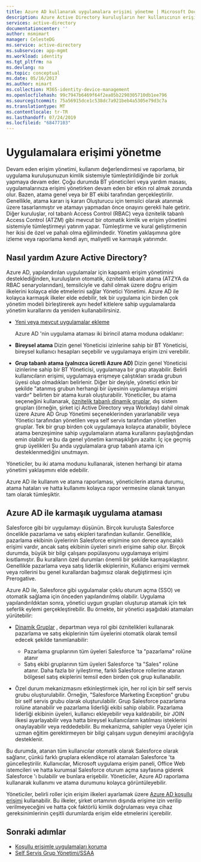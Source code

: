```yaml
---
title: Azure AD kullanarak uygulamalara erişimi yönetme | Microsoft Docs
description: Azure Active Directory kuruluşların her kullanıcının erişimi olan uygulamaları nasıl belirtmesini sağladığını açıklar.
services: active-directory
documentationcenter: ''
author: msmimart
manager: CelesteDG
ms.service: active-directory
ms.subservice: app-mgmt
ms.workload: identity
ms.tgt_pltfrm: na
ms.devlang: na
ms.topic: conceptual
ms.date: 05/16/2017
ms.author: mimart
ms.collection: M365-identity-device-management
ms.openlocfilehash: 99c7947b6469f64f2ea05b2290305710db1ee796
ms.sourcegitcommit: 75a56915dce1c538dc7a921beb4a5305e79d3c7a
ms.translationtype: MT
ms.contentlocale: tr-TR
ms.lasthandoff: 07/24/2019
ms.locfileid: "68477103"
---
```

# <a name="managing-access-to-apps"></a>Uygulamalara erişimi yönetme
Devam eden erişim yönetimi, kullanım değerlendirmesi ve raporlama, bir uygulama kuruluşunuzun kimlik sistemiyle tümleştirildiğinde bir zorluk yapmaya devam eder. Çoğu durumda BT yöneticileri veya yardım masası, uygulamalarınıza erişimi yönetirken devam eden bir etkin rol almak zorunda olur. Bazen, atama genel veya bir BT ekibi tarafından gerçekleştirilir. Genellikle, atama kararı iş kararı Oluşturucu için temsilci olarak atanmak üzere tasarlanmıştır ve atamayı yapmadan önce onayını gerekli hale getirir.  Diğer kuruluşlar, rol tabanlı Access Control (RBAC) veya öznitelik tabanlı Access Control (ATZM) gibi mevcut bir otomatik kimlik ve erişim yönetimi sistemiyle tümleştirmeyi yatırım yapar. Tümleştirme ve kural geliştirmenin her ikisi de özel ve pahalı olma eğilimindedir. Yönetim yaklaşımına göre izleme veya raporlama kendi ayrı, maliyetli ve karmaşık yatırımdır.

## <a name="how-does-azure-active-directory-help"></a>Nasıl yardım Azure Active Directory?
 Azure AD, yapılandırılan uygulamalar için kapsamlı erişim yönetimini desteklediğinden, kuruluşların otomatik, öznitelik tabanlı atama (ATZYA da RBAC senaryolarından), temsilciyle ve dahil olmak üzere doğru erişim ilkelerini kolayca elde etmelerini sağlar Yönetici Yönetimi. Azure AD ile kolayca karmaşık ilkeler elde edebilir, tek bir uygulama için birden çok yönetim modeli birleştirerek aynı hedef kitlelere sahip uygulamalarda yönetim kurallarını da yeniden kullanabilirsiniz.

* [Yeni veya mevcut uygulamalar ekleme](add-gallery-app.md)

  Azure AD 'nin uygulama ataması iki birincil atama moduna odaklanır:

* **Bireysel atama** Dizin genel Yöneticisi izinlerine sahip bir BT Yöneticisi, bireysel kullanıcı hesapları seçebilir ve uygulamaya erişim izni verebilir.
* **Grup tabanlı atama (yalnızca ücretli Azure AD)** Dizin genel Yöneticisi izinlerine sahip bir BT Yöneticisi, uygulamaya bir grup atayabilir. Belirli kullanıcıların erişimi, uygulamaya erişmeye çalıştıkları sırada grubun üyesi olup olmadıkları belirlenir. Diğer bir deyişle, yönetici etkin bir şekilde "atanmış grubun herhangi bir üyesinin uygulamaya erişimi vardır" belirten bir atama kuralı oluşturabilir. Yöneticiler, bu atama seçeneğini kullanarak, [öznitelik tabanlı dinamik gruplar](../fundamentals/active-directory-groups-create-azure-portal.md), dış sistem grupları (örneğin, şirket içi Active Directory veya Workday) dahil olmak üzere Azure AD Grup Yönetimi seçeneklerinden yararlanabilir veya Yönetici tarafından yönetilen veya self servis tarafından yönetilen gruplar. Tek bir grup birden çok uygulamaya kolayca atanabilir, böylece atama benzeşimine sahip uygulamaların atama kurallarını paylaştığından emin olabilir ve bu da genel yönetim karmaşıklığını azaltır. İç içe geçmiş grup üyelikleri Şu anda uygulamalara grup tabanlı atama için desteklenmediğini unutmayın.

Yöneticiler, bu iki atama modunu kullanarak, istenen herhangi bir atama yönetimi yaklaşımını elde edebilir.

Azure AD ile kullanım ve atama raporlaması, yöneticilerin atama durumu, atama hataları ve hatta kullanımı kolayca rapor vermesine olanak tanıyan tam olarak tümleşiktir.

## <a name="complex-application-assignment-with-azure-ad"></a>Azure AD ile karmaşık uygulama ataması
Salesforce gibi bir uygulamayı düşünün. Birçok kuruluşta Salesforce öncelikle pazarlama ve satış ekipleri tarafından kullanılır. Genellikle, pazarlama ekibinin üyelerinin Salesforce erişimine son derece ayrıcalıklı erişimi vardır, ancak satış ekibinin üyeleri sınırlı erişime sahip olur. Birçok durumda, büyük bir bilgi çalışanı popülasyonu uygulamaya erişimi kısıtlamıştır. Bu kuralların özel durumları önemli bir şekilde karmaşıklaştırır. Genellikle pazarlama veya satış liderlik ekiplerinin, Kullanıcı erişimi vermek veya rollerini bu genel kurallardan bağımsız olarak değiştirmesi için Prerogative.

Azure AD ile, Salesforce gibi uygulamalar çoklu oturum açma (SSO) ve otomatik sağlama için önceden yapılandırılmış olabilir. Uygulama yapılandırıldıktan sonra, yönetici uygun grupları oluşturup atamak için tek seferlik eylemi gerçekleştirebilir. Bu örnekte, bir yönetici aşağıdaki atamaları yürütebilir:

* [Dinamik Gruplar](../fundamentals/active-directory-groups-create-azure-portal.md) , departman veya rol gibi öznitelikleri kullanarak pazarlama ve satış ekiplerinin tüm üyelerini otomatik olarak temsil edecek şekilde tanımlanabilir:
  
  * Pazarlama gruplarının tüm üyeleri Salesforce 'ta "pazarlama" rolüne atanır
  * Satış ekibi gruplarının tüm üyeleri Salesforce 'ta "Sales" rolüne atanır. Daha fazla bir iyileştirme, farklı Salesforce rollerine atanan bölgesel satış ekiplerini temsil eden birden çok grup kullanabilir.
* Özel durum mekanizmasını etkinleştirmek için, her rol için bir self servis grubu oluşturulabilir. Örneğin, "Salesforce Marketing Exception" grubu bir self servis grubu olarak oluşturulabilir. Grup Salesforce pazarlama rolüne atanabilir ve pazarlama liderliği ekibi sahip olabilir. Pazarlama liderliği ekibinin üyeleri, kullanıcı ekleyebilir veya kaldırabilir, bir JOIN ilkesi ayarlayabilir veya hatta bireysel kullanıcıların katılması isteklerini onaylayabilir veya reddedebilir. Bu mekanizma, sahipler veya Üyeler için uzman eğitim gerektirmeyen bir bilgi çalışanı uygun deneyimi aracılığıyla desteklenir.

Bu durumda, atanan tüm kullanıcılar otomatik olarak Salesforce olarak sağlanır, çünkü farklı gruplara eklendikçe rol atamaları Salesforce 'ta güncelleştirilir. Kullanıcılar, Microsoft uygulama erişim paneli, Office Web istemcileri ve hatta kurumsal Salesforce oturum açma sayfasına giderek Salesforce 'ı bulabilir ve bunlara erişebilir. Yöneticiler, Azure AD raporlama kullanarak kullanımı ve atama durumunu kolayca görüntüleyebilir.

Yöneticiler, belirli roller için erişim ilkeleri ayarlamak üzere [Azure AD koşullu erişimi](../active-directory-conditional-access-azure-portal.md) kullanabilir. Bu ilkeler, şirket ortamının dışında erişime izin verilip verilmeyeceğini ve hatta çok faktörlü kimlik doğrulaması veya cihaz gereksinimlerinin çeşitli durumlarda erişim elde etmelerini içerebilir.

## <a name="next-steps"></a>Sonraki adımlar
* [Koşullu erişimle uygulamaları koruma](../active-directory-conditional-access-azure-portal.md)
* [Self Servis Grup Yönetimi/SSAA](../users-groups-roles/groups-self-service-management.md)
